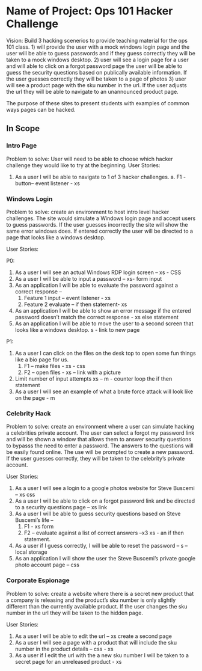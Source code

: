 # Name of Project: Ops 101 Hacker Challenge

Vision: Build 3 hacking scenerios to provide teaching material for the ops 101 class. 1) will provide the user with a mock windows login page and the user will be able to guess passwords and if they guess correctly they will be taken to a mock windows desktop. 2) user will see a login page for a user and will able to click on a forgot password page the user will be able to guess the security questions based on publically available information. If the user guesses correctly they will be taken to a page of photos 3) user will see a product page with the sku number in the url. If the user adjusts the url they will be able to navigate to an unannounced product page.

The purpose of these sites to present students with examples of common ways pages can be hacked.

## In Scope

### Intro Page

Problem to solve: User will need to be able to choose which hacker challenge they would like to try at the beginning.
User Stories:

1. As a user I will be able to navigate to 1 of 3 hacker challenges.
a. F1 - button– event listener - xs

### Windows Login

Problem to solve: create an environment to host intro level hacker challenges. The site would simulate a Windows login page and accept users to guess passwords. If the user guesses incorrectly the site will show the same error windows does. If entered correctly the user will be directed to a page that looks like a windows desktop.

User Stories:

P0:
1. As a user I will see an actual Windows RDP login screen – xs - CSS
1. As a user I will be able to input a password – xs- form input
1. As an application I will be able to evaluate the password against a correct response –
   1. Feature 1 input – event listener - xs
   1. Feature 2 evaluate – if then statement- xs
1. As an application I will be able to show an error message if the entered password doesn’t match the correct response - xs else statement
1. As an application I will be able to move the user to a second screen that looks like a windows desktop.  s - link to new page

P1:
1. As a user I can click on the files on the desk top to open some fun things like a bio page for us.
   1. F1 – make files - xs - css
   1. F2 – open files - xs – link with a picture
1. Limit number of input attempts xs – m - counter loop the if then statement
1. As a user I will see an example of what a brute force attack will look like on the page - m

### Celebrity Hack

Problem to solve: create an environment where a user can simulate hacking a celebrities private account. The user can select a forgot my password link and will be shown a window that allows them to answer security questions to bypasss the need to enter a password. The answers to the questions will be easily found online. The use will be prompted to create a new password. If the user guesses correctly, they will be taken to the celebrity’s private account.

User Stories:

1. As a user I will see a login to a google photos website for Steve Buscemi – xs css
1. As a user I will be able to click on a forgot password link and be directed to a security questions page – xs link
1. As a user I will be able to guess security questions based on Steve Buscemi’s life –
   1. F1 - xs form
   1. F2 – evaluate against a list of correct answers –x3  xs - an if then statement.
1. As a user if I guess correctly, I will be able to reset the password – s – local storage
1. As an application I will show the user the Steve Buscemi’s private google photo account page – css

### Corporate Espionage

Problem to solve: create a website where there is a secret new product that a company is releasing and the product’s sku number is only slightly different than the currently available product. If the user changes the sku number in the url they will be taken to the hidden page.  

User Stories:

1. As a user I will be able to edit the url – xs create a second page
2. As a user I will see a page with a product that will include the sku number in the product details – css - xs
3. As a user if I edit the url with the a new sku number I will be taken to a secret page for an unreleased product - xs
